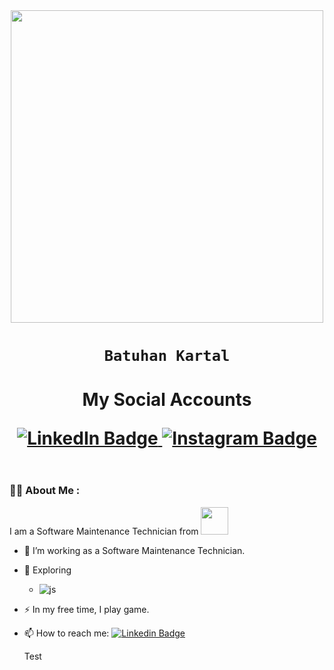 <div id="header" align="center">
  <img src="https://media4.giphy.com/media/VTtANKl0beDFQRLDTh/giphy.gif" width="500"/>
  <h1 align="center" style="font-family: Consolas">
    <code>Batuhan Kartal</code>
  <h1>
  <p>
    My Social Accounts
  </p>
  <a href="https://www.linkedin.com/in/batuhankartal/">
    <img src="https://img.shields.io/badge/LinkedIn-blue?style=for-the-badge&logo=linkedin&logoColor=white" alt="LinkedIn Badge"/>
  </a>
  <a href="https://www.instagram.com/batuhankrtal">
    <img src="https://img.shields.io/badge/Instagram-E4405F?style=for-the-badge&logo=instagram&logoColor=white" alt="Instagram Badge"/>
  </a>
  <p>
      <img src="https://komarev.com/ghpvc/?username=batuhankar&style=flat-square&color=blue" alt=""/> 
  </p>
 </div>

### :man_technologist: About Me :

I am a Software Maintenance Technician from  <img src="https://statics.vestel.com.tr/contents/images/archive/vestel-kirmizi-logo-buyuk1(1).png" width="44">

- :telescope: I’m working as a Software Maintenance Technician.

- :seedling: Exploring 
  - ![js](https://badgen.net/badge/js/3W/blue?icon=js)

- :zap: In my free time, I play game.

- :mailbox: How to reach me: [![Linkedin Badge](https://img.shields.io/badge/-BatuhanKartal-blue?style=flat&logo=Linkedin&logoColor=white&size=10)](https://www.linkedin.com/in/batuhankartal/)

    
    Test
